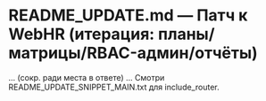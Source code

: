 # README_UPDATE.md — Патч к WebHR (итерация: планы/матрицы/RBAC-админ/отчёты)
... (сокр. ради места в ответе) ...
Смотри README_UPDATE_SNIPPET_MAIN.txt для include_router.
